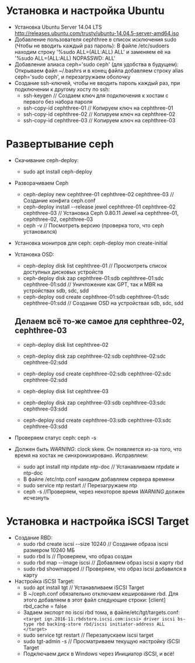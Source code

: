 # Установка и настройка Ubuntu
  + Установка Ubuntu Server 14.04 LTS <http://releases.ubuntu.com/trusty/ubuntu-14.04.5-server-amd64.iso>
  + Добавление пользователя cephthree в список исключения sudo (Чтобы не вводить каждый раз пароль):
    В файле /etc/sudoers находим строку '%sudo   ALL=(ALL:ALL) ALL' и заменяем её на '%sudo   ALL=(ALL:ALL) NOPASSWD: ALL'
  + Добавление алиаса ceph='sudo ceph' (для удобства в будущем):
    Открываем файл ~/.bashrs и в конец файла добавляем строку alias ceph='sudo ceph', и перезагружаем оболочку
  + Создание ssh-ключей, чтобы не вводить пароль каждый раз, при подключении к другому хосту по ssh:
    - ssh-keygen // Создаем ключ для подключения к хостам с первого без набора пароля
    - ssh-copy-id cephthree-01 // Копируем ключ на cephthree-01
    - ssh-copy-id cephthree-02 // Копируем ключ на cephthree-02
    - ssh-copy-id cephthree-03 // Копируем ключ на cephthree-03

# Развертывание ceph
  + Скачивание ceph-deploy:
    - sudo apt install ceph-deploy
  + Разворачиваем Ceph
    - ceph-deploy new cephthree-01 cephthree-02 cephthree-03 // Создание конфига ceph.conf
    - ceph-deploy install --release jewel cephthree-01 cephthree-02 cephthree-03 // Установка Ceph 0.80.11 Jewel на cephthree-01, cephthree-02, cephthree-03
    - ceph -v // Посмотреть версию (проверка того, что ceph установился)
  + Установка монитров для ceph:
    ceph-deploy mon create-initial
  + Установка OSD:
    - ceph-deploy disk list cephthree-01 // Просмотреть список доступных дисковых устройств
    - ceph-deploy disk zap cephthree-01:sdb cephthree-01:sdc cephthree-01:sdd // Уничтожение как GPT, так и MBR на устройствах sdb, sdc, sdd
    - ceph-deploy osd create cephthree-01:sdb cephthree-01:sdc cephthree-01:sdd // Создание OSD на устройствах sdb, sdc, sdd

    Делаем всё то-же самое для cephthree-02, cephthree-03
    -------------------------------------------------------------------------------------------------------------------------------------------
    - ceph-deploy disk list cephthree-02
    - ceph-deploy disk zap cephthree-02:sdb cephthree-02:sdc cephthree-02:sdd
    - ceph-deploy osd create cephthree-02:sdb cephthree-02:sdc cephthree-02:sdd

    - ceph-deploy disk list cephthree-03
    - ceph-deploy disk zap cephthree-03:sdb cephthree-03:sdc cephthree-03:sdd
    - ceph-deploy osd create cephthree-03:sdb cephthree-03:sdc cephthree-03:sdd
  + Проверяем статус ceph:
    ceph -s
  + Должен быть *WARNING*: clock skew. Он появляется из-за того, что время на хостах не синхронизировано. Исправляем:
    - sudo apt install ntp ntpdate ntp-doc // Устанавливаем ntpdate и ntp-doc
    - В файле /etc/ntp.conf находим добавляем сервера времени
    - sudo service ntp restart // Перезагружаем ntp
    - ceph -s //Проверяем, через некоторое время *WARNING* должен исчезнуть

# Установка и настройка iSCSI Target
  + Создание RBD:
    - sudo rbd create iscsi --size 10240 // Создание образа iscsi размером 10240 МБ
    - sudo rbd ls // Проверяем, что образ создан
    - sudo rbd map --image iscsi // Добавляем образ iscsi в карту rbd
    - sudo rbd showmapped // Проверяем, что образ iscsi добавился в карту
  + Настройка iSCSI Target:
    - sudo apt install tgt // Устанавливаем iSCSI Target
    - В ~/ceph.conf обязательно отключаем кеширование rbd. Для этого добавляем в этот файл следующие строки:
       [client]
       rbd_cache = false
    - Задаем экспорт по iscsi rbd тома, в файле/etc/tgt/targets.conf:
        `<target iqn.2016-11.rbdstore.iscsi.com:iscsi>
            driver iscsi
            bs-type rbd
            backing-store rbd/iscsi
            initiator-address ALL
        </target>`
    - sudo service tgt restart // Перезапускаем iscsi target
    - sudo tgt-admin -s // Просматриваем текущую настройку iSCSI Target
    - Подключаем диск в Windows через Инициатор iSCSI, и всё!

